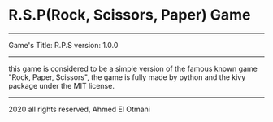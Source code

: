 # R.S.P(Rock, Scissors, Paper) Game 
__________________________________________
Game's Title: R.P.S
version: 1.0.0
__________________________________________
this game is considered to be a simple
version of the famous known game
"Rock, Paper, Scissors", the game
is fully made by python and the kivy
package under the MIT license.
__________________________________________

2020 all rights reserved, Ahmed El Otmani